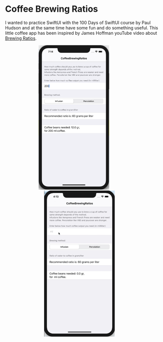 
# Coffee Brewing Ratios

I wanted to practice SwiftUI with the 100 Days of SwiftUI course by Paul Hudson and at the same time have some fun and do something useful.
This little coffee app has been inspired by James Hoffman youTube video about [Brewing Ratios](https://youtu.be/ipB6P1uzNYM).

<p align="center">
  <img src="/assets/coffee1.png" width="230"  title="coffee">&nbsp;&nbsp;&nbsp;&nbsp;&nbsp;&nbsp;&nbsp;&nbsp;&nbsp;&nbsp;&nbsp;&nbsp;&nbsp;&nbsp;
  <img src="/assets/coffee1.gif" width="230"  title="PushingBoundaries">&nbsp;&nbsp;&nbsp;&nbsp;&nbsp;
</p>
